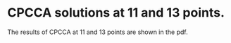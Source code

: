 # CPCCA solutions at 11 and 13 points.
The results of CPCCA at 11 and 13 points are shown in the pdf.

